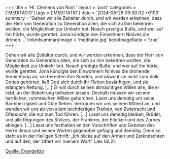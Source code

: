 +++
title = 'Hl. Clemens von Rom '
layout = 'post'
categories = ['MEDITATIO']
tags = ['MEDITATIO']
date = '2024-08-26 09:00:02 +0100'
summary = 'Gehen wir alle Zeitalter durch, und wir werden erkennen, dass der Herr von Generation zu Generation allen, die sich zu ihm bekehren wollten, die Möglichkeit zur Umkehr bot. Noach predigte Buße, und wer auf ihn hörte, wurde gerettet. Jona kündigte den Einwohnern Ninives die drohen....'
linkedsummaryImage = 'meditatio.jpg'
keepImageRatio = 'true'
+++
 
Gehen wir alle Zeitalter durch, und wir werden erkennen, dass der Herr von Generation zu Generation allen, die sich zu ihm bekehren wollten, die Möglichkeit zur Umkehr bot. Noach predigte Buße, und wer auf ihn hörte, wurde gerettet. Jona kündigte den Einwohnern Ninives die drohende Vernichtung an; sie bereuten ihre Sünden, und obwohl sie nicht zum Volk Gottes gehörten, ließ Gott sich durch ihr Flehen besänftigen, und sie erlangten Rettung.<!--more--> […]
Er will durch seinen allmächtigen Willen alle, die er liebt, an der Bekehrung teilhaben lassen. Deshalb müssen wir seinem herrlichen, ruhmreichen Willen gehorchen. Lasst uns demütig um seine Barmherzigkeit und Güte flehen. Vertrauen wir uns seinem Mitleid an, und wenden wir uns ab von allem leichtfertigen Treiben, von Zwietracht und Eifersucht, die nur zum Tod führen. […] 
Lasst uns demütig bleiben, Brüder, und alle Regungen des Stolzes, der Prahlerei, der Eitelkeit und des Zornes ablegen. […] Lasst uns festhalten an den Vorschriften und Geboten des Herrn Jesus und seinen Worten gegenüber gefügig und demütig. Denn so steht es in der Heiligen Schrift: „Ich blicke auf den Armen und Zerknirschten und auf den, der zittert vor meinem Wort“ (Jes 66,2).
 


[Quelle: Evangelizo](https://evangeliumtagfuertag.org/DE/gospel)
